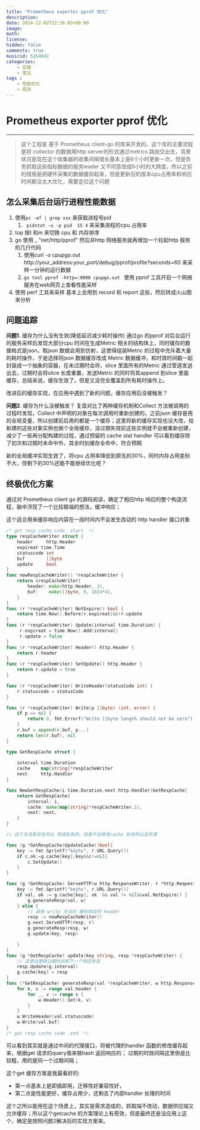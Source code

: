 ```yaml
---
title: "Prometheus exporter pprof 优化"
description: 
date: 2024-12-02T22:36:03+08:00
image: 
math: 
license: 
hidden: false
comments: true
musicid: 5264842
categories:
    - 实践
    - 笔记
tags : 
    - 性能优化
    - 观测
---
```

# Prometheus exporter pprof 优化
----
> 这个工程是 基于 Prometheus client-go 的库来开发的，这个库的主要流程是将 collector 的数据用http server的形式通过metrics 路由交出去，背景状况是现在这个收集器的收集间隔很长基本上是6个小时更新一次，但是负责抓取这些指标数据的服务leader 又不同意改成6小时的大跨度，所以之前的措施是把硬件采集的数据缓存起来，但是更新后的版本cpu占用率和响应时间都没太大优化，需要定位这个问题
## 怎么采集后台运行进程性能数据
1. 使用`ps -ef | grep xxx` 来获取进程号pid
   1. ` pidstat -u -p pid  15 4` 来采集进程的cpu 占用率
2. top 按t 和m 来切换 cpu 和 内存排序
3. go 使用  _ "net/http/pprof" 然后非http 网络服务就再增加一个拉起http 服务的几行代码
   1. 使用curl -o cpupgo.out http://your_address:your_port/debug/pprof/profile?seconds=60 来采样一分钟的运行数据
   2.  `go tool pprof -http=:9000 cpupgo.out ` 使用 pprof 工具开启一个网络服务在web网页上查看性能采样
4. 使用 perf 工具来采样 基本上会用到 record 和 report 这些，然后转成火山图来分析

## 问题追踪
**问题1.** 缓存为什么没有生效(降低延迟减少耗时操作)
通过go 的pprof 对后台运行的服务采样后发现大部分cpu 时间在生成Metric 相关的结构体上，同时缓存的数据格式是json，取json 数据会用到仿射，这使得组装Metric 的过程中充斥着大量的耗时操作，于是选择将json 数据缓存改成 Metric 数据缓冲，和时效时间戳一起封装成一个抽象的容器，在未过期时会将，slice 里面所有的Metric 通过管道发送出去，过期时会将slice 长度重置，发送Metric 的同时将其append 到slice 里面缓存，总结来说，缓存生效了，但是又没完全覆盖到所有耗时操作上。

改进后的缓存实现，在应用中遇到了新的问题，缓存应用后没被触发？

**问题2**.  缓存为什么没被触发？
复盘对比了两种缓存机制和Collect 方法被调用的过程时发现，Collect 中声明的对象在每次调用时重新创建的，之前json 缓存是用的全局变量，所以创建前后用的都是一个缓存；这里将新的缓存实现也没大改，给新建的这些对象实例也做个全局缓存，没过期失效前这些实例就不会被重新创建，减少了一些再分配构建的过程，通过预留的 cache stat handler 可以看到缓存除了初次和过期时未命中外，其余时刻缓存全命中，符合预期

新的全局缓冲实现生效了，将cpu 占用率降低到原先的30%，同时内存占用差别不大，但剩下的30%还能不能继续优化呢？

## 终极优化方案

通过对 Prometheus client go 的源码阅读，确定了相应http 响应的整个构造流程，脑中浮现了一个比较极端的想法，缓冲响应；

这个适合用来缓存响应内容在一段时间内不会发生改动的 http handler 接口对象
```go
/* get resp cache code  start  */
type respCacheWriter struct {
	header     http.Header
    expireat time.Time
	statuscode int
	buf        []byte
    update     bool
}
func newRespCacheWriter() *respCacheWriter {
    return &respCacheWriter{
        header: make(http.Header, 3),
		buf:    make([]byte, 0, 1024*4),
	}
}
func (r *respCacheWriter) NotExpire() bool {
    return time.Now().Before(r.expireat)&&!r.update
}
func (r *respCacheWriter) Update(interval time.Duration) {
     r.expireat = time.Now().Add(interval)
     r.update = false
}
func (r *respCacheWriter) Header() http.Header {
	return r.header
}
func (r *respCacheWriter) SetUpdate() http.Header {
	return r.update = true
}

func (r *respCacheWriter) WriteHeader(statusCode int) {
	r.statuscode = statusCode
}

func (r *respCacheWriter) Write(p []byte) (int, error) {
	if p == nil {
		return 0, fmt.Errorf("Write []byte length should not be zero")
	}
	r.buf = append(r.buf, p...)
	return len(r.buf), nil
}

type GetRespCache struct {
	
	interval time.Duration
	cache    map[string]*respCacheWriter
	next     http.Handler
}

func NewGetRespCache(i time.Duration,next http.Handler)GetRespCache{
	return GetRespCache{ 
		interval: i,
		cache: make(map[string]*respCacheWriter,1),
		next: next,
	}
}

// 这个方法其实也可以 转成私有的，但是不会修改cache 状态所以无所谓

func (g *GetRespCache)UpdateCache()bool{
    key := fmt.Sprintf("key%v", r.URL.Query())
    if c,ok:=g.cache[key];key&&c!=nil{
        c.SetUpdate()
    }
}

func (g *GetRespCache) ServeHTTP(w http.ResponseWriter, r *http.Request) {
	key := fmt.Sprintf("key%v", r.URL.Query())
	if val, ok := g.cache[key]; ok  && val != nil&&val.NotExpire() {
		g.generateResp(val, w)
	} else {
		// 调用 write 方法时 缓存响应的 header
		resp := newRespCacheWriter()
		g.next.ServeHTTP(resp, r)
		g.generateResp(resp, w)
		g.update(key, resp)

	}
}
func (g *GetRespCache) update(key string, resp *respCacheWriter) {
    // 这里会更新过期时间和下一个响应状态
	resp.Update(g.interval)
    g.cache[key] = resp
}
func (*GetRespCache) generateResp(val *respCacheWriter, w http.ResponseWriter) {
	for k, s := range val.header {
		for _, v := range s {
			w.Header().Set(k, v)
		}
	}
	w.WriteHeader(val.statuscode)
	w.Write(val.buf)
}
/* get resp cache code  end  */

```
可以看到其实就是通过中间的代理接口，将被代理的handler 函数的修改缓存起来，根据get 请求的query值来做hash 返回响应的；
过期的时效间隔这里倒是比较粗，用的是同一个过期间隔；

这个get 缓存方案是我最看好的:
- 第一点基本上是即插即用，迁移性好兼容性好，
- 第二点是性能更好，缓存占用少，还剩去了内部handler 处理的时间

这个之所以能用在这个场景上，其实是需求造成的，抓取端不改动，数据供应端又允许缓存；所以这个getcache 的方案理论上有奇效，但是最终还是没应用上这个，确定是按照问题2解决后的实现方案来。